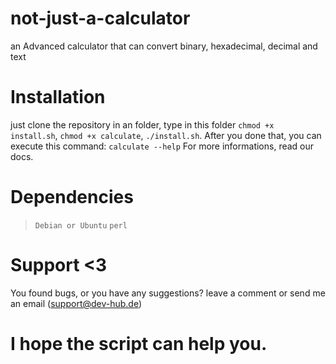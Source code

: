 # not-just-a-calculator
an Advanced calculator that can convert binary, hexadecimal, decimal and text

# Installation
just clone the repository in an folder,  type in this folder `chmod +x install.sh`, `chmod +x calculate`, `./install.sh`.
After you done that, you can execute this command: `calculate --help`
For more informations, read our docs.

# Dependencies
> `Debian or Ubuntu`
> `perl`

# Support <3
You found bugs, or you have any suggestions? leave a comment or send me an email (support@dev-hub.de)

# I hope the script can help you.
